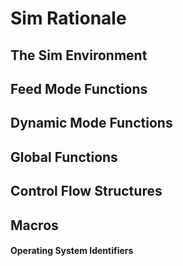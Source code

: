 # Sim Rationale

## The Sim Environment

## Feed Mode Functions

## Dynamic Mode Functions

## Global Functions

## Control Flow Structures

## Macros

#### Operating System Identifiers
